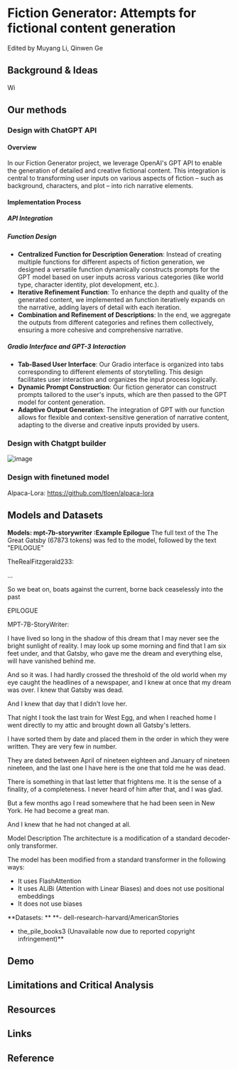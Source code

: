 # Fiction Generator: Attempts for fictional content generation

Edited by Muyang Li, Qinwen Ge

## Background & Ideas

Wi


## Our methods

### Design with ChatGPT API

#### Overview
In our Fiction Generator project, we leverage OpenAI's GPT API to enable the generation of detailed and creative fictional content. This integration is central to transforming user inputs on various aspects of fiction – such as background, characters, and plot – into rich narrative elements.

#### Implementation Process

##### API Integration

##### Function Design
- **Centralized Function for Description Generation**: Instead of creating multiple functions for different aspects of fiction generation, we designed a versatile function dynamically constructs prompts for the GPT model based on user inputs across various categories (like world type, character identity, plot development, etc.).
- **Iterative Refinement Function**: To enhance the depth and quality of the generated content, we implemented an function iteratively expands on the narrative, adding layers of detail with each iteration.
- **Combination and Refinement of Descriptions**: In the end, we aggregate the outputs from different categories and refines them collectively, ensuring a more cohesive and comprehensive narrative.

##### Gradio Interface and GPT-3 Interaction
- **Tab-Based User Interface**: Our Gradio interface is organized into tabs corresponding to different elements of storytelling. This design facilitates user interaction and organizes the input process logically.
- **Dynamic Prompt Construction**: Our fiction generator can construct prompts tailored to the user's inputs, which are then passed to the GPT model for content generation.
- **Adaptive Output Generation**: The integration of GPT with our function allows for flexible and context-sensitive generation of narrative content, adapting to the diverse and creative inputs provided by users.

### Design with Chatgpt builder
![image](https://github.com/balibata/FictionGenerator/assets/62224223/53698480-4e42-4014-afcc-d93e44bb0ba2)

### Design with finetuned model
Alpaca-Lora: https://github.com/tloen/alpaca-lora

## Models and Datasets
**Models: mpt-7b-storywriter :Example Epilogue**
The full text of the The Great Gatsby (67873 tokens) was fed to the model, followed by the text "EPILOGUE"

TheRealFitzgerald233:

...

So we beat on, boats against the current, borne back ceaselessly into the past

EPILOGUE

MPT-7B-StoryWriter:

I have lived so long in the shadow of this dream that I may never see the bright sunlight of reality. I may look up some morning and find that I am six feet under, and that Gatsby, who gave me the dream and everything else, will have vanished behind me.

And so it was. I had hardly crossed the threshold of the old world when my eye caught the headlines of a newspaper, and I knew at once that my dream was over. I knew that Gatsby was dead.

And I knew that day that I didn't love her.

That night I took the last train for West Egg, and when I reached home I went directly to my attic and brought down all Gatsby's letters.

I have sorted them by date and placed them in the order in which they were written. They are very few in number.

They are dated between April of nineteen eighteen and January of nineteen nineteen, and the last one I have here is the one that told me he was dead.

There is something in that last letter that frightens me. It is the sense of a finality, of a completeness. I never heard of him after that, and I was glad.

But a few months ago I read somewhere that he had been seen in New York. He had become a great man.

And I knew that he had not changed at all.

Model Description
The architecture is a modification of a standard decoder-only transformer.

The model has been modified from a standard transformer in the following ways:

- It uses FlashAttention
- It uses ALiBi (Attention with Linear Biases) and does not use positional embeddings
- It does not use biases

**Datasets: **
**- dell-research-harvard/AmericanStories
- the_pile_books3 (Unavailable now due to reported copyright infringement)**
## Demo

## Limitations and Critical Analysis

## Resources

## Links

## Reference

